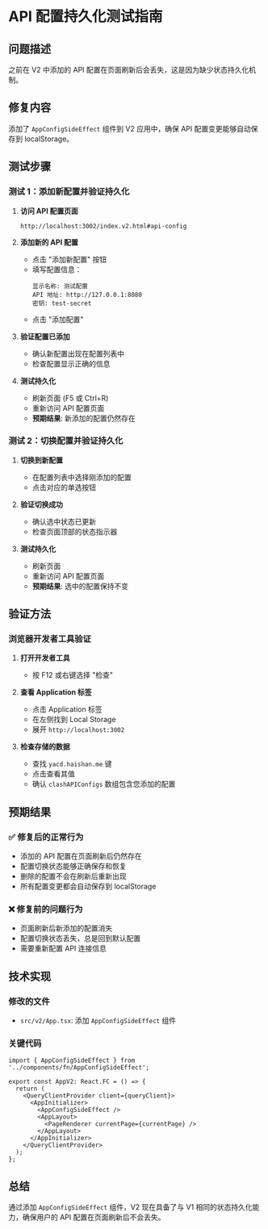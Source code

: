 # API 配置持久化测试指南

## 问题描述
之前在 V2 中添加的 API 配置在页面刷新后会丢失，这是因为缺少状态持久化机制。

## 修复内容
添加了 `AppConfigSideEffect` 组件到 V2 应用中，确保 API 配置变更能够自动保存到 localStorage。

## 测试步骤

### 测试 1：添加新配置并验证持久化

1. **访问 API 配置页面**
   ```
   http://localhost:3002/index.v2.html#api-config
   ```

2. **添加新的 API 配置**
   - 点击 "添加新配置" 按钮
   - 填写配置信息：
     ```
     显示名称: 测试配置
     API 地址: http://127.0.0.1:8080
     密钥: test-secret
     ```
   - 点击 "添加配置"

3. **验证配置已添加**
   - 确认新配置出现在配置列表中
   - 检查配置显示正确的信息

4. **测试持久化**
   - 刷新页面 (F5 或 Ctrl+R)
   - 重新访问 API 配置页面
   - **预期结果**: 新添加的配置仍然存在

### 测试 2：切换配置并验证持久化

1. **切换到新配置**
   - 在配置列表中选择刚添加的配置
   - 点击对应的单选按钮

2. **验证切换成功**
   - 确认选中状态已更新
   - 检查页面顶部的状态指示器

3. **测试持久化**
   - 刷新页面
   - 重新访问 API 配置页面
   - **预期结果**: 选中的配置保持不变

## 验证方法

### 浏览器开发者工具验证

1. **打开开发者工具**
   - 按 F12 或右键选择 "检查"

2. **查看 Application 标签**
   - 点击 Application 标签
   - 在左侧找到 Local Storage
   - 展开 `http://localhost:3002`

3. **检查存储的数据**
   - 查找 `yacd.haishan.me` 键
   - 点击查看其值
   - 确认 `clashAPIConfigs` 数组包含您添加的配置

## 预期结果

### ✅ 修复后的正常行为
- 添加的 API 配置在页面刷新后仍然存在
- 配置切换状态能够正确保存和恢复
- 删除的配置不会在刷新后重新出现
- 所有配置变更都会自动保存到 localStorage

### ❌ 修复前的问题行为
- 页面刷新后新添加的配置消失
- 配置切换状态丢失，总是回到默认配置
- 需要重新配置 API 连接信息

## 技术实现

### 修改的文件
- `src/v2/App.tsx`: 添加 `AppConfigSideEffect` 组件

### 关键代码
```tsx
import { AppConfigSideEffect } from '../components/fn/AppConfigSideEffect';

export const AppV2: React.FC = () => {
  return (
    <QueryClientProvider client={queryClient}>
      <AppInitializer>
        <AppConfigSideEffect />
        <AppLayout>
          <PageRenderer currentPage={currentPage} />
        </AppLayout>
      </AppInitializer>
    </QueryClientProvider>
  );
};
```

## 总结
通过添加 `AppConfigSideEffect` 组件，V2 现在具备了与 V1 相同的状态持久化能力，确保用户的 API 配置在页面刷新后不会丢失。 